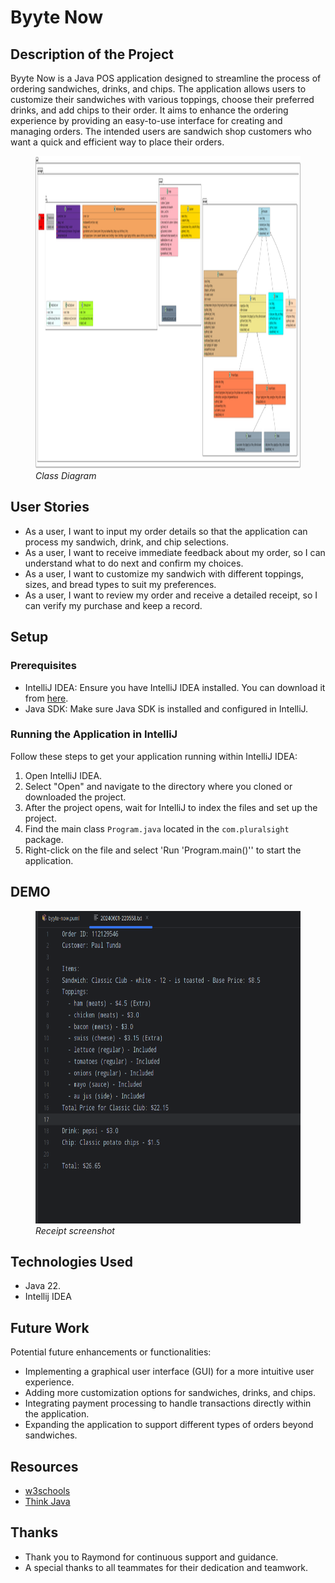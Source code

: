 # Byyte Now

## Description of the Project

Byyte Now is a Java POS application designed to streamline the process of ordering sandwiches, drinks, and chips. The application allows users to customize their sandwiches with various toppings, choose their preferred drinks, and add chips to their order. It aims to enhance the ordering experience by providing an easy-to-use interface for creating and managing orders. The intended users are sandwich shop customers who want a quick and efficient way to place their orders.

<figure>
  <img src = "byyte-now-class-diagram.png" height="500px">
  <figcaption><i>Class Diagram</i></figcaption>
</figure>

## User Stories

- As a user, I want to input my order details so that the application can process my sandwich, drink, and chip selections.
- As a user, I want to receive immediate feedback about my order, so I can understand what to do next and confirm my choices.
- As a user, I want to customize my sandwich with different toppings, sizes, and bread types to suit my preferences.
- As a user, I want to review my order and receive a detailed receipt, so I can verify my purchase and keep a record.

## Setup

### Prerequisites

- IntelliJ IDEA: Ensure you have IntelliJ IDEA installed. You can download it from [here](https://www.jetbrains.com/idea/download/).
- Java SDK: Make sure Java SDK is installed and configured in IntelliJ.

### Running the Application in IntelliJ

Follow these steps to get your application running within IntelliJ IDEA:

1. Open IntelliJ IDEA.
2. Select "Open" and navigate to the directory where you cloned or downloaded the project.
3. After the project opens, wait for IntelliJ to index the files and set up the project.
4. Find the main class `Program.java` located in the `com.pluralsight` package.
5. Right-click on the file and select 'Run 'Program.main()'' to start the application.

## DEMO

<figure>
  <img src = "Screenshot 2024-06-04 190650.png" height="500px">
  <figcaption><i>Receipt screenshot</i></figcaption>
</figure>

## Technologies Used

- Java 22.
- Intellij IDEA

## Future Work

Potential future enhancements or functionalities:

- Implementing a graphical user interface (GUI) for a more intuitive user experience.
- Adding more customization options for sandwiches, drinks, and chips.
- Integrating payment processing to handle transactions directly within the application.
- Expanding the application to support different types of orders beyond sandwiches.

## Resources

- <a href="https://www.w3schools.com/java/" hreflang="en" target="_blank"> w3schools</a>
- <a href="https://www.amazon.com/Think-Java-Like-Computer-Scientist/dp/1492072508/ref=sr_1_1?crid=1XNHDEIULUJZ2&dib=eyJ2IjoiMSJ9.d0t0lx-6QJg-JsjxgIYcxMppCLgV11zcjSPrvRheLJcf1JZHTqUbSaQBIe7_ApyaFLlf8g9t8VSatCSplBQui7jl12-njNw3WFfsNv0rxERZpeRoHVasN3f-W1she4ZeGSu4GpW0UMr69WQoARTE2tbZ8UOHk2VJcC5XpeOL9k47Lr-Q9rEDiMF40-r-T-Gh0qaIcX1uMU3tY8sNjtmE7NijWBXqLD5GolLveWbWA08.lciBh_nLC7cX0HQKjArI7puLVg9STTtj3OMe6v_45eM&dib_tag=se&keywords=think+java&qid=1715817869&sprefix=think+java%2Caps%2C206&sr=8-1" hreflang="en" target="_blank">Think Java</a>

## Thanks

- Thank you to Raymond for continuous support and guidance.
- A special thanks to all teammates for their dedication and teamwork.
